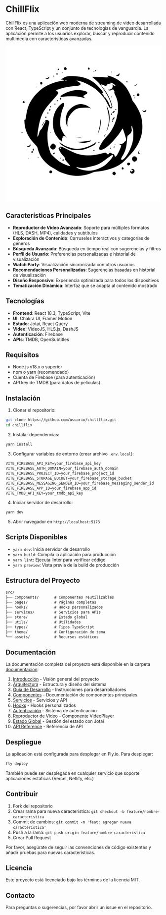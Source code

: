 # ChillFlix

ChillFlix es una aplicación web moderna de streaming de video desarrollada con React, TypeScript y un conjunto de tecnologías de vanguardia. La aplicación permite a los usuarios explorar, buscar y reproducir contenido multimedia con características avanzadas.

![ChillFlix Logo](/public/chillflix.svg)

## Características Principales

- **Reproductor de Video Avanzado**: Soporte para múltiples formatos (HLS, DASH, MP4), calidades y subtítulos
- **Exploración de Contenido**: Carruseles interactivos y categorías de géneros
- **Búsqueda Avanzada**: Búsqueda en tiempo real con sugerencias y filtros
- **Perfil de Usuario**: Preferencias personalizadas e historial de visualización
- **Watch Party**: Visualización sincronizada con otros usuarios
- **Recomendaciones Personalizadas**: Sugerencias basadas en historial de visualización
- **Diseño Responsive**: Experiencia optimizada para todos los dispositivos
- **Tematización Dinámica**: Interfaz que se adapta al contenido mostrado

## Tecnologías

- **Frontend**: React 18.3, TypeScript, Vite
- **UI**: Chakra UI, Framer Motion
- **Estado**: Jotai, React Query
- **Video**: VideoJS, HLS.js, DashJS
- **Autenticación**: Firebase
- **APIs**: TMDB, OpenSubtitles

## Requisitos

- Node.js v18.x o superior
- npm o yarn (recomendado)
- Cuenta de Firebase (para autenticación)
- API key de TMDB (para datos de películas)

## Instalación

1. Clonar el repositorio:
```bash
git clone https://github.com/usuario/chillflix.git
cd chillflix
```

2. Instalar dependencias:
```bash
yarn install
```

3. Configurar variables de entorno (crear archivo `.env.local`):
```
VITE_FIREBASE_API_KEY=your_firebase_api_key
VITE_FIREBASE_AUTH_DOMAIN=your_firebase_auth_domain
VITE_FIREBASE_PROJECT_ID=your_firebase_project_id
VITE_FIREBASE_STORAGE_BUCKET=your_firebase_storage_bucket
VITE_FIREBASE_MESSAGING_SENDER_ID=your_firebase_messaging_sender_id
VITE_FIREBASE_APP_ID=your_firebase_app_id
VITE_TMDB_API_KEY=your_tmdb_api_key
```

4. Iniciar servidor de desarrollo:
```bash
yarn dev
```

5. Abrir navegador en `http://localhost:5173`

## Scripts Disponibles

- `yarn dev`: Inicia servidor de desarrollo
- `yarn build`: Compila la aplicación para producción
- `yarn lint`: Ejecuta linter para verificar código
- `yarn preview`: Vista previa de la build de producción

## Estructura del Proyecto

```
src/
├── components/       # Componentes reutilizables
├── pages/            # Páginas completas
├── hooks/            # Hooks personalizados
├── services/         # Servicios para APIs
├── store/            # Estado global
├── utils/            # Utilidades
├── types/            # Tipos TypeScript
├── theme/            # Configuración de tema
└── assets/           # Recursos estáticos
```

## Documentación

La documentación completa del proyecto está disponible en la carpeta [documentacion](/documentacion):

1. [Introducción](/documentacion/01-introduccion.md) - Visión general del proyecto
2. [Arquitectura](/documentacion/02-arquitectura.md) - Estructura y diseño del sistema
3. [Guía de Desarrollo](/documentacion/03-guia-desarrollo.md) - Instrucciones para desarrolladores
4. [Componentes](/documentacion/04-componentes.md) - Documentación de componentes principales
5. [Servicios](/documentacion/05-servicios.md) - Servicios y API
6. [Hooks](/documentacion/06-hooks.md) - Hooks personalizados
7. [Autenticación](/documentacion/07-autenticacion.md) - Sistema de autenticación
8. [Reproductor de Video](/documentacion/08-reproductor-video.md) - Componente VideoPlayer
9. [Estado Global](/documentacion/09-estado-global.md) - Gestión del estado con Jotai
10. [API Reference](/documentacion/10-api-reference.md) - Referencia de API

## Despliegue

La aplicación está configurada para desplegar en Fly.io. Para desplegar:

```bash
fly deploy
```

También puede ser desplegada en cualquier servicio que soporte aplicaciones estáticas (Vercel, Netlify, etc.)

## Contribuir

1. Fork del repositorio
2. Crear rama para nueva característica: `git checkout -b feature/nombre-caracteristica`
3. Commit de cambios: `git commit -m 'feat: agregar nueva característica'`
4. Push a la rama: `git push origin feature/nombre-caracteristica`
5. Crear Pull Request

Por favor, asegúrate de seguir las convenciones de código existentes y añadir pruebas para nuevas características.

## Licencia

Este proyecto está licenciado bajo los términos de la licencia MIT.

## Contacto

Para preguntas o sugerencias, por favor abrir un issue en el repositorio.